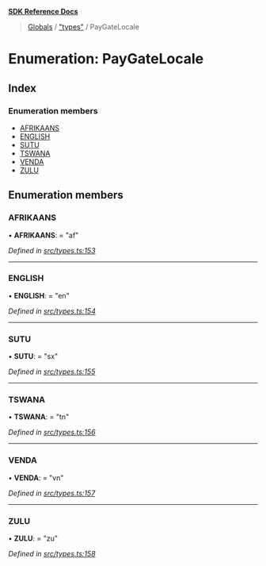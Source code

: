 **[SDK Reference Docs](../README.md)**

> [Globals](../README.md) / ["types"](../modules/_types_.md) / PayGateLocale

# Enumeration: PayGateLocale

## Index

### Enumeration members

- [AFRIKAANS](_types_.paygatelocale.md#afrikaans)
- [ENGLISH](_types_.paygatelocale.md#english)
- [SUTU](_types_.paygatelocale.md#sutu)
- [TSWANA](_types_.paygatelocale.md#tswana)
- [VENDA](_types_.paygatelocale.md#venda)
- [ZULU](_types_.paygatelocale.md#zulu)

## Enumeration members

### AFRIKAANS

• **AFRIKAANS**: = "af"

_Defined in [src/types.ts:153](https://github.com/distributhor/paygate-sdk/blob/66ae948/src/types.ts#L153)_

---

### ENGLISH

• **ENGLISH**: = "en"

_Defined in [src/types.ts:154](https://github.com/distributhor/paygate-sdk/blob/66ae948/src/types.ts#L154)_

---

### SUTU

• **SUTU**: = "sx"

_Defined in [src/types.ts:155](https://github.com/distributhor/paygate-sdk/blob/66ae948/src/types.ts#L155)_

---

### TSWANA

• **TSWANA**: = "tn"

_Defined in [src/types.ts:156](https://github.com/distributhor/paygate-sdk/blob/66ae948/src/types.ts#L156)_

---

### VENDA

• **VENDA**: = "vn"

_Defined in [src/types.ts:157](https://github.com/distributhor/paygate-sdk/blob/66ae948/src/types.ts#L157)_

---

### ZULU

• **ZULU**: = "zu"

_Defined in [src/types.ts:158](https://github.com/distributhor/paygate-sdk/blob/66ae948/src/types.ts#L158)_
